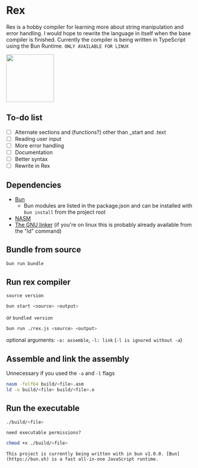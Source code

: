# Rex
Rex is a hobby compiler for learning more about string manipulation and error handling. I would hope to rewrite the language in itself when the base compiler is finished. Currently the compiler is being written in TypeScript using the Bun Runtime.
`ONLY AVAILABLE FOR LINUX`

<img src="https://raw.githubusercontent.com/johanrong/image-host/main/rex.png" width="128" height="128"/>

## To-do list
- [ ] Alternate sections and (functions?) other than _start and .text
- [ ] Reading user input
- [ ] More error handling
- [ ] Documentation
- [ ] Better syntax
- [ ] Rewrite in Rex

## Dependencies
- [Bun](https://bun.sh)
    - Bun modules are listed in the package.json and can be installed with `bun install` from the project root
- [NASM](https://www.nasm.us/)
- [The GNU linker](https://ftp.gnu.org/old-gnu/Manuals/ld-2.9.1/html_mono/ld.html) (if you're on linux this is probably already available from the "ld" command)

## Bundle from source
```bash
bun run bundle
```

## Run rex compiler
`source version`
```bash
bun start <source> <output>
```
or
`bundled version`
```bash
bun run ./rex.js <source> <output>
```
optional arguments:
`-a: assemble`, `-l: link` (`-l is ignored without -a`)

## Assemble and link the assembly
Unnecessary if you used the `-a` and `-l` flags
```bash
nasm -felf64 build/<file>.asm
ld -o build/<file> build/<file>.o
```

## Run the executable
```bash
./build/<file>
```
`need executable permissions?`
```bash
chmod +x ./build/<file>
```

`This project is currently being written with in bun v1.0.0. [Bun](https://bun.sh) is a fast all-in-one JavaScript runtime.`
